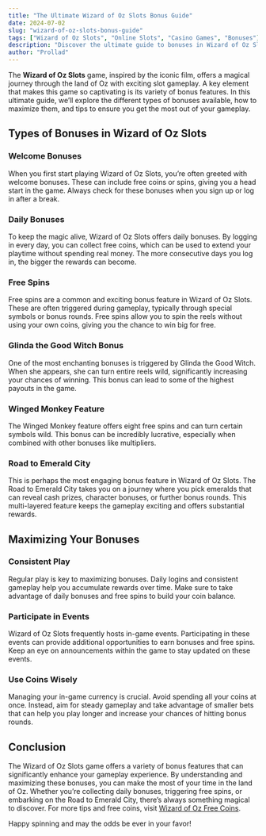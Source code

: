 ```yaml
---
title: "The Ultimate Wizard of Oz Slots Bonus Guide"
date: 2024-07-02
slug: "wizard-of-oz-slots-bonus-guide"
tags: ["Wizard of Oz Slots", "Online Slots", "Casino Games", "Bonuses"]
description: "Discover the ultimate guide to bonuses in Wizard of Oz Slots. Learn about different types of bonuses, how to maximize your rewards, and strategies to get the most out of your gameplay."
author: "Prollad"
---
```


The **Wizard of Oz Slots** game, inspired by the iconic film, offers a magical journey through the land of Oz with exciting slot gameplay. A key element that makes this game so captivating is its variety of bonus features. In this ultimate guide, we’ll explore the different types of bonuses available, how to maximize them, and tips to ensure you get the most out of your gameplay.

## Types of Bonuses in Wizard of Oz Slots

### Welcome Bonuses

When you first start playing Wizard of Oz Slots, you’re often greeted with welcome bonuses. These can include free coins or spins, giving you a head start in the game. Always check for these bonuses when you sign up or log in after a break.

### Daily Bonuses

To keep the magic alive, Wizard of Oz Slots offers daily bonuses. By logging in every day, you can collect free coins, which can be used to extend your playtime without spending real money. The more consecutive days you log in, the bigger the rewards can become.

### Free Spins

Free spins are a common and exciting bonus feature in Wizard of Oz Slots. These are often triggered during gameplay, typically through special symbols or bonus rounds. Free spins allow you to spin the reels without using your own coins, giving you the chance to win big for free.

### Glinda the Good Witch Bonus

One of the most enchanting bonuses is triggered by Glinda the Good Witch. When she appears, she can turn entire reels wild, significantly increasing your chances of winning. This bonus can lead to some of the highest payouts in the game.

### Winged Monkey Feature

The Winged Monkey feature offers eight free spins and can turn certain symbols wild. This bonus can be incredibly lucrative, especially when combined with other bonuses like multipliers.

### Road to Emerald City

This is perhaps the most engaging bonus feature in Wizard of Oz Slots. The Road to Emerald City takes you on a journey where you pick emeralds that can reveal cash prizes, character bonuses, or further bonus rounds. This multi-layered feature keeps the gameplay exciting and offers substantial rewards.

## Maximizing Your Bonuses

### Consistent Play

Regular play is key to maximizing bonuses. Daily logins and consistent gameplay help you accumulate rewards over time. Make sure to take advantage of daily bonuses and free spins to build your coin balance.

### Participate in Events

Wizard of Oz Slots frequently hosts in-game events. Participating in these events can provide additional opportunities to earn bonuses and free spins. Keep an eye on announcements within the game to stay updated on these events.

### Use Coins Wisely

Managing your in-game currency is crucial. Avoid spending all your coins at once. Instead, aim for steady gameplay and take advantage of smaller bets that can help you play longer and increase your chances of hitting bonus rounds.

## Conclusion

The Wizard of Oz Slots game offers a variety of bonus features that can significantly enhance your gameplay experience. By understanding and maximizing these bonuses, you can make the most of your time in the land of Oz. Whether you’re collecting daily bonuses, triggering free spins, or embarking on the Road to Emerald City, there’s always something magical to discover. For more tips and free coins, visit [Wizard of Oz Free Coins](https://www.wizardofozfreecoins.com).

Happy spinning and may the odds be ever in your favor!